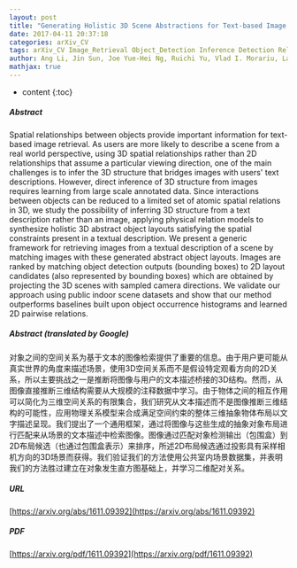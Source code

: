 ```yaml
---
layout: post
title: "Generating Holistic 3D Scene Abstractions for Text-based Image Retrieval"
date: 2017-04-11 20:37:18
categories: arXiv_CV
tags: arXiv_CV Image_Retrieval Object_Detection Inference Detection Relation
author: Ang Li, Jin Sun, Joe Yue-Hei Ng, Ruichi Yu, Vlad I. Morariu, Larry S. Davis
mathjax: true
---
```


* content
{:toc}

##### Abstract
Spatial relationships between objects provide important information for text-based image retrieval. As users are more likely to describe a scene from a real world perspective, using 3D spatial relationships rather than 2D relationships that assume a particular viewing direction, one of the main challenges is to infer the 3D structure that bridges images with users' text descriptions. However, direct inference of 3D structure from images requires learning from large scale annotated data. Since interactions between objects can be reduced to a limited set of atomic spatial relations in 3D, we study the possibility of inferring 3D structure from a text description rather than an image, applying physical relation models to synthesize holistic 3D abstract object layouts satisfying the spatial constraints present in a textual description. We present a generic framework for retrieving images from a textual description of a scene by matching images with these generated abstract object layouts. Images are ranked by matching object detection outputs (bounding boxes) to 2D layout candidates (also represented by bounding boxes) which are obtained by projecting the 3D scenes with sampled camera directions. We validate our approach using public indoor scene datasets and show that our method outperforms baselines built upon object occurrence histograms and learned 2D pairwise relations.

##### Abstract (translated by Google)
对象之间的空间关系为基于文本的图像检索提供了重要的信息。由于用户更可能从真实世界的角度来描述场景，使用3D空间关系而不是假设特定观看方向的2D关系，所以主要挑战之一是推断将图像与用户的文本描述桥接的3D结构。然而，从图像直接推断三维结构需要从大规模的注释数据中学习。由于物体之间的相互作用可以简化为三维空间关系的有限集合，我们研究从文本描述而不是图像推断三维结构的可能性，应用物理关系模型来合成满足空间约束的整体三维抽象物体布局以文字描述呈现。我们提出了一个通用框架，通过将图像与这些生成的抽象对象布局进行匹配来从场景的文本描述中检索图像。图像通过匹配对象检测输出（包围盒）到2D布局候选（也通过包围盒表示）来排序，所述2D布局候选通过投影具有采样相机方向的3D场景而获得。我们验证我们的方法使用公共室内场景数据集，并表明我们的方法胜过建立在对象发生直方图基础上，并学习二维配对关系。

##### URL
[https://arxiv.org/abs/1611.09392](https://arxiv.org/abs/1611.09392)

##### PDF
[https://arxiv.org/pdf/1611.09392](https://arxiv.org/pdf/1611.09392)

